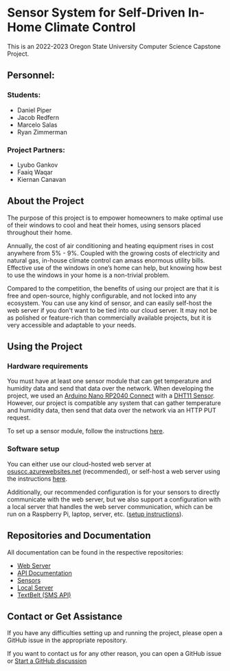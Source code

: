 # Sensor System for Self-Driven In-Home Climate Control
This is an 2022-2023 Oregon State University Computer Science Capstone Project.

## Personnel:
### Students:
- Daniel Piper
- Jacob Redfern
- Marcelo Salas
- Ryan Zimmerman

### Project Partners:
- Lyubo Gankov
- Faaiq Waqar
- Kiernan Canavan

## About the Project
The purpose of this project is to empower homeowners to make optimal use of their windows to cool and heat their homes, using sensors placed throughout their home.

Annually, the cost of air conditioning and heating equipment rises in cost anywhere from 5% - 9%. Coupled with the growing costs of electricity and natural gas, in-house climate control can amass enormous utility bills. Effective use of the windows in one’s home can help, but knowing how best to use the windows in your home is a non-trivial problem.

Compared to the competition, the benefits of using our project are that it is free and open-source, highly configurable, and not locked into any ecosystem. You can use any kind of sensor, and can easily self-host the web server if you don't want to be tied into our cloud server. It may not be as polished or feature-rich than commercially available projects, but it is very accessible and adaptable to your needs.

## Using the Project
### Hardware requirements
You must have at least one sensor module that can get temperature and humidity data and send that data over the network. When developing the project, we used an [Arduino Nano RP2040 Connect](https://store.arduino.cc/products/arduino-nano-rp2040-connect) with a [DHT11 Sensor](https://www.adafruit.com/product/386). However, our project is compatible any system that can gather temperature and humidity data, then send that data over the network via an HTTP PUT request.

To set up a sensor module, follow the instructions [here](https://github.com/sensor-climate-control/scc-sensor).

### Software setup
You can either use our cloud-hosted web server at [osuscc.azurewebsites.net](https://osuscc.azurewebsites.net) (recommended), or self-host a web server using the instructions [here](https://github.com/sensor-climate-control/scc-web#self-hosting).

Additionally, our recommended configuration is for your sensors to directly communicate with the web server, but we also support a configuration with a local server that handles the web server communication, which can be run on a Raspberry Pi, laptop, server, etc. ([setup instructions](https://github.com/sensor-climate-control/scc-local-server)).

## Repositories and Documentation
All documentation can be found in the respective repositories:
- [Web Server](https://github.com/sensor-climate-control/scc-web)
- [API Documentation](https://osuscc-api.zimmerman.dev/docs/)
- [Sensors](https://github.com/sensor-climate-control/scc-sensor)
- [Local Server](https://github.com/sensor-climate-control/scc-local-server)
- [TextBelt (SMS API)](https://github.com/sensor-climate-control/textbelt)

## Contact or Get Assistance
If you have any difficulties setting up and running the project, please open a GitHub issue in the appropriate repository.

If you want to contact us for any other reason, you can open a GitHub issue or [Start a GitHub discussion](https://github.com/orgs/sensor-climate-control/discussions/new/choose)
